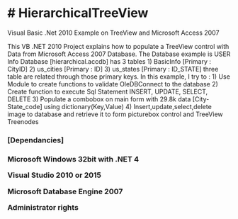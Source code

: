 <h1># HierarchicalTreeView</h1>
<p>Visual Basic .Net 2010 Example on TreeView and Microsoft Access 2007</p>
This VB .NET 2010 Project explains how to populate a TreeView control with Data from Microsoft Access 2007 Database.
The Database example is USER Info
Database [hierarchical.accdb] has 3 tables
1) BasicInfo [Primary : CityID]
2) us_cities  [Primary : ID]
3) us_states  [Primary : ID_STATE]
three table are related through those primary keys.
In this example, I try to :
1) Use Module to create functions to validate OleDBConnect to the database
2) Create function to execute Sql Statement INSERT, UPDATE, SELECT, DELETE
3) Populate a combobox on main form with 29.8k data [City-State_code] using dictionary(Key,Value)
4) Insert,update,select,delete image to database and retrieve it to form picturebox control and TreeView Treenodes

<h3>[Dependancies]<h3>
<p>Microsoft Windows 32bit with .NET 4</p>
<p>Visual Studio 2010 or 2015</p>
<p>Microsoft Database Engine 2007</p>
<p>Administrator rights</p>
